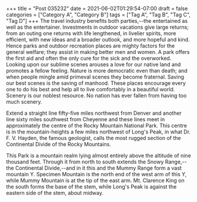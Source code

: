 +++
title = "Post 035232"
date = 2021-06-02T01:29:54-07:00
draft = false
categories = ["Category A", "Category B"]
tags = ["Tag A", "Tag B", "Tag C", "Tag D"]
+++
The travel industry benefits both parties,--the entertained as well as the entertainer. Investments in outdoor vacations give large returns; from an outing one returns with life lengthened, in livelier spirits, more efficient, with new ideas and a broader outlook, and more hopeful and kind. Hence parks and outdoor recreation places are mighty factors for the general welfare; they assist in making better men and women. A park offers the first aid and often the only cure for the sick and the overworked. Looking upon our sublime scenes arouses a love for our native land and promotes a fellow feeling. Nature is more democratic even than death; and when people mingle amid primeval scenes they become fraternal. Saving our best scenes is the saving of manhood. These places encourage every one to do his best and help all to live comfortably in a beautiful world. Scenery is our noblest resource. No nation has ever fallen from having too much scenery.

Extend a straight line fifty-five miles northwest from Denver and another line sixty miles southwest from Cheyenne and these lines meet in approximately the centre of the Rocky Mountain National Park. This centre is in the mountain-heights a few miles northwest of Long's Peak, in what Dr. F. V. Hayden, the famous geologist, calls the most rugged section of the Continental Divide of the Rocky Mountains.

This Park is a mountain realm lying almost entirely above the altitude of nine thousand feet. Through it from north to south extends the Snowy Range,--the Continental Divide,--and in it this and the Mummy Range form a vast mountain Y. Specimen Mountain is the north end of the west arm of this Y, while Mummy Mountain is at the tip of the east arm. Mt. Clarence King on the south forms the base of the stem, while Long's Peak is against the eastern side of the stem, about midway.
